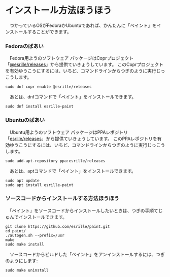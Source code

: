 # インストール￹方法￺ほうほう￻

　つかっているOSがFedoraかUbuntuであれば、かんたんに「ペイント」をインストールすることができます。

### Fedoraのばあい

　Fedora￹用￺よう￻のソフトウェア パッケージはCoprプロジェクト「[@esrille/releases](https://copr.fedorainfracloud.org/coprs/g/esrille/releases/)」から￹提供￺ていきょう￻しています。
このCoprプロジェクトを￹有効￺ゆうこう￻にするには、いちど、コマンドラインからつぎのように￹実行￺じっこう￻します。

```
sudo dnf copr enable @esrille/releases
```

　あとは、dnfコマンドで「ペイント」をインストールできます。

```
sudo dnf install esrille-paint
```

### Ubuntuのばあい

　Ubuntu￹用￺よう￻のソフトウェア パッケージはPPAレポジトリ「[esrille/releases](https://launchpad.net/~esrille/+archive/ubuntu/releases)」から￹提供￺ていきょう￻しています。
このPPAレポジトリを￹有効￺ゆうこう￻にするには、いちど、コマンドラインからつぎのように￹実行￺じっこう￻します。

```
sudo add-apt-repository ppa:esrille/releases
```

　あとは、aptコマンドで「ペイント」をインストールできます。

```
sudo apt update
sudo apt install esrille-paint
```

### ソースコードからインストールする￹方法￺ほうほう￻

　「ペイント」をソースコードからインストールしたいときは、つぎの￹手順￺てじゅん￻でインストールできます。

```
git clone https://github.com/esrille/paint.git
cd paint/
./autogen.sh --prefix=/usr
make
sudo make install
```

　ソースコードからビルドした「ペイント」をアンインストールするには、つぎのようにします:

```
sudo make uninstall
```
